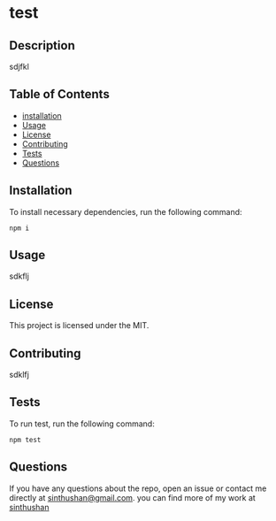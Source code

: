 # test
  ## Description 
  
  sdjfkl

  ## Table of Contents
  * [installation](#installation)
  * [Usage](#usage)
  * [License](#license)
  * [Contributing](#contributing)
  * [Tests](#tests)
  * [Questions](#questions)
  
  ## Installation
  To install necessary dependencies, run the following command:
  ```
  npm i
  ```
  ## Usage
  sdkflj

  ## License
  This project is licensed under the MIT.

  ## Contributing
  sdklfj

  ## Tests
  To run test, run the following command:
  ```
  npm test
  ```

  ## Questions
  If you have any questions about the repo, open an issue or contact me directly at sinthushan@gmail.com. you can find more of my work at [sinthushan](https://github.com/sinthushan)
